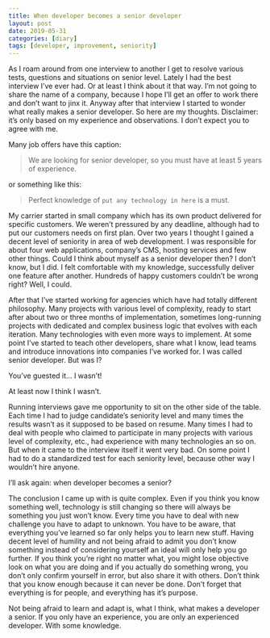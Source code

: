 ```yaml
---
title: When developer becomes a senior developer
layout: post
date: 2019-05-31
categories: [diary]
tags: [developer, improvement, seniority]
---
```


As I roam around from one interview to another I get to resolve various tests, questions and situations on senior level. Lately I had the best interview I’ve ever had. Or at least I think about it that way. I’m not going to share the name of a company, because I hope I’ll get an offer to work there and don’t want to jinx it. Anyway after that interview I started to wonder what really makes a senior developer. So here are my thoughts. Disclaimer: it’s only based on my experience and observations. I don’t expect you to agree with me.

Many job offers have this caption:

> We are looking for senior developer, so you must have at least 5 years of experience.

or something like this:

> Perfect knowledge of `put any technology in here` is a must.

My carrier started in small company which has its own product delivered for specific customers. We weren’t pressured by any deadline, although had to put our customers needs on first plan. Over two years I thought I gained a decent level of seniority in area of web development. I was responsible for about four web applications, company’s CMS, hosting services and few other things. Could I think about myself as a senior developer then? I don’t know, but I did. I felt comfortable with my knowledge, successfully deliver one feature after another. Hundreds of happy customers couldn’t be wrong right? Well, I could.

After that I’ve started working for agencies which have had totally different philosophy. Many projects with various level of complexity, ready to start after about two or three months of implementation, sometimes long-running projects with dedicated and complex business logic that evolves with each iteration. Many technologies with even more ways to implement. At some point I’ve started to teach other developers, share what I know, lead teams and introduce innovations into companies I’ve worked for. I was called senior developer. But was I?

You’ve guested it… I wasn’t!

At least now I think I wasn’t.

Running interviews gave me opportunity to sit on the other side of the table. Each time I had to judge candidate’s seniority level and many times the results wasn’t as it supposed to be based on resume. Many times I had to deal with people who claimed to participate in many projects with various level of complexity, etc., had experience with many technologies an so on. But when it came to the interview itself it went very bad. On some point I had to do a standardized test for each seniority level, because other way I wouldn’t hire anyone.

I’ll ask again: when developer becomes a senior?

The conclusion I came up with is quite complex. Even if you think you know something well, technology is still changing so there will always be something you just won’t know. Every time you have to deal with new challenge you have to adapt to unknown. You have to be aware, that everything you’ve learned so far only helps you to learn new stuff. Having decent level of humility and not being afraid to admit you don’t know something instead of considering yourself an ideal will only help you go further. If you think you’re right no matter what, you might lose objective look on what you are doing and if you actually do something wrong, you don’t only confirm yourself in error, but also share it with others. Don’t think that you know enough because it can never be done. Don’t forget that everything is for people, and everything has it’s purpose.

Not being afraid to learn and adapt is, what I think, what makes a developer a senior. If you only have an experience, you are only an experienced developer. With some knowledge.
